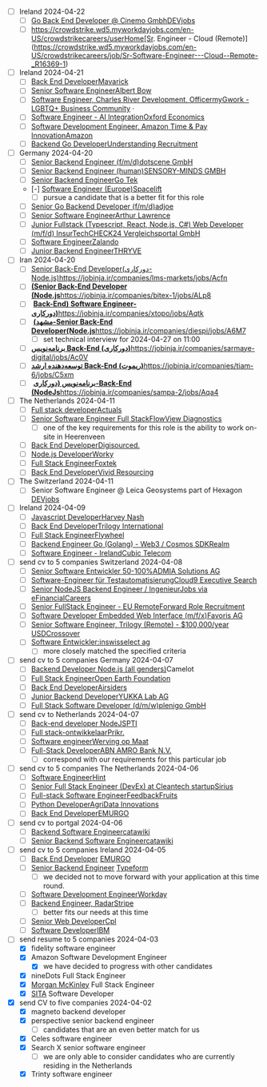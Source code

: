 - [ ] Ireland 2024-04-22
	- [ ]  [Go Back End Developer @ Cinemo Gmbh](https://www.linkedin.com/jobs/view/3902348078/?alternateChannel=search&refId=ODoUO4YkqN1%2Fne%2BE717PCQ%3D%3D&trackingId=2t%2BOkI%2FIxtsh1HT3taZhMQ%3D%3D&trk=d_flagship3_profile_self_add_skill_associations_nba&lipi=urn%3Ali%3Apage%3Ad_flagship3_search_srp_jobs%3BYtjlbHvnTkuqhp3o6RPhhQ%3D%3D)[DEVjobs](https://www.linkedin.com/company/devjobs-at/life?lipi=urn%3Ali%3Apage%3Ad_flagship3_search_srp_jobs%3BYtjlbHvnTkuqhp3o6RPhhQ%3D%3D)
	- [ ] https://crowdstrike.wd5.myworkdayjobs.com/en-US/crowdstrikecareers/userHome[Sr. Engineer - Cloud (Remote)](https://crowdstrike.wd5.myworkdayjobs.com/en-US/crowdstrikecareers/job/Sr-Software-Engineer---Cloud--Remote-_R16369-1)
- [ ] Ireland 2024-04-21
	- [ ] [Back End Developer](https://www.linkedin.com/jobs/view/3906598347/?alternateChannel=search&refId=arKTv48bWu2EEAvjTftTuQ%3D%3D&trackingId=wdnC0yiM71YoAZ1NqUTLwg%3D%3D&trk=d_flagship3_postapply_immediate_screener_modal&lipi=urn%3Ali%3Apage%3Ad_flagship3_search_srp_jobs%3BHk5y3SoqQqarxjHGzp8sXg%3D%3D)[Mavarick](https://www.linkedin.com/company/mavarickai/life?lipi=urn%3Ali%3Apage%3Ad_flagship3_search_srp_jobs%3BHk5y3SoqQqarxjHGzp8sXg%3D%3D)
	- [ ] [Senior Software Engineer](https://www.linkedin.com/jobs/view/3870558441/?alternateChannel=search&refId=arKTv48bWu2EEAvjTftTuQ%3D%3D&trackingId=Ye2PyFvOU1qFmG%2FWUutUzw%3D%3D&trk=d_flagship3_postapply_default_confirmation&lipi=urn%3Ali%3Apage%3Ad_flagship3_search_srp_jobs%3B4rmKhy%2B5TI2xI%2FvGo5sXYg%3D%3D)[Albert Bow](https://www.linkedin.com/company/albertbow/life?lipi=urn%3Ali%3Apage%3Ad_flagship3_search_srp_jobs%3B4rmKhy%2B5TI2xI%2FvGo5sXYg%3D%3D)
	- [ ]  [Software Engineer, Charles River Development, Officer](https://www.linkedin.com/jobs/view/3902378146/?alternateChannel=search&refId=arKTv48bWu2EEAvjTftTuQ%3D%3D&trackingId=0Ro1HRD3Cz%2BnlF1Oqp3dQA%3D%3D&trk=d_flagship3_postapply_offsite_modal_similar_jobs&lipi=urn%3Ali%3Apage%3Ad_flagship3_search_srp_jobs%3B4JGfpwkZQcWavLuQ9h3Xiw%3D%3D)[myGwork - LGBTQ+ Business Community](https://www.linkedin.com/company/mygwork/life?lipi=urn%3Ali%3Apage%3Ad_flagship3_search_srp_jobs%3B4JGfpwkZQcWavLuQ9h3Xiw%3D%3D) ·
	- [ ] [Software Engineer - AI Integration](https://www.linkedin.com/jobs/view/3905856020/?alternateChannel=search&refId=arKTv48bWu2EEAvjTftTuQ%3D%3D&trackingId=VgNzkriLJ88OG89vvkNBrA%3D%3D&trk=d_flagship3_postapply_default_confirmation&lipi=urn%3Ali%3Apage%3Ad_flagship3_search_srp_jobs%3BxREBgjcERXCGtaXro2J11w%3D%3D)[Oxford Economics](https://www.linkedin.com/company/oxford-economics/life?lipi=urn%3Ali%3Apage%3Ad_flagship3_search_srp_jobs%3BxREBgjcERXCGtaXro2J11w%3D%3D)
	- [ ] [Software Development Engineer, Amazon Time & Pay Innovation](https://www.linkedin.com/jobs/view/3904723935/?alternateChannel=search&refId=arKTv48bWu2EEAvjTftTuQ%3D%3D&trackingId=eWYV1SvPz%2FBUnQoaM7wZQA%3D%3D&trk=d_flagship3_postapply_offsite_modal_similar_jobs&lipi=urn%3Ali%3Apage%3Ad_flagship3_search_srp_jobs%3BxJCrJlUnSYyuPuP7qvpT9g%3D%3D)[Amazon](https://www.linkedin.com/company/amazon/life?lipi=urn%3Ali%3Apage%3Ad_flagship3_search_srp_jobs%3BxJCrJlUnSYyuPuP7qvpT9g%3D%3D)
	- [ ]  [Backend Go Developer](https://www.linkedin.com/jobs/view/3904505183/?alternateChannel=search&refId=arKTv48bWu2EEAvjTftTuQ%3D%3D&trackingId=E%2BgVAtJNawJpnUUZEBmZOg%3D%3D&trk=d_flagship3_postapply_default_confirmation&lipi=urn%3Ali%3Apage%3Ad_flagship3_search_srp_jobs%3By0L0rrbMRmWTzXpnj4LYug%3D%3D)[Understanding Recruitment](https://www.linkedin.com/company/understanding-recruitment/life?lipi=urn%3Ali%3Apage%3Ad_flagship3_search_srp_jobs%3By0L0rrbMRmWTzXpnj4LYug%3D%3D)
- [ ] Germany 2024-04-20
	- [ ] [Senior Backend Engineer (f/m/d)](https://www.linkedin.com/jobs/view/3905848706/?alternateChannel=search&refId=UCxtPhVn5DsABIO8awbvVg%3D%3D&trackingId=jWEFe%2FGXfAndbPP45uFVvQ%3D%3D&trk=d_flagship3_search_srp_jobs&lipi=urn%3Ali%3Apage%3Asearch_post_apply_index%3B6283bb8f-48e8-4db4-9510-f9329b85ea85)[dotscene GmbH](https://www.linkedin.com/company/dotscene-gmbh/life?lipi=urn%3Ali%3Apage%3Ad_flagship3_search_srp_jobs%3BM%2BRol6zHRCKYn%2FXQPtalaw%3D%3D)
	- [ ]  [Senior Backend Engineer (human)](https://www.linkedin.com/jobs/view/3905814687/?alternateChannel=search&refId=UCxtPhVn5DsABIO8awbvVg%3D%3D&trackingId=BXY2tmCCaXbYba%2BfeI%2FcZQ%3D%3D&trk=d_flagship3_postapply_immediate_modal_add_skill&lipi=urn%3Ali%3Apage%3Ad_flagship3_search_srp_jobs%3Bg1vAClL1SVCdhmlZwCIw2w%3D%3D)[SENSORY-MINDS GMBH](https://www.linkedin.com/company/sensory-minds/life?lipi=urn%3Ali%3Apage%3Ad_flagship3_search_srp_jobs%3Bg1vAClL1SVCdhmlZwCIw2w%3D%3D)
	- [ ]  [Senior Backend Engineer](https://www.linkedin.com/jobs/view/3905866829/?alternateChannel=search&refId=UCxtPhVn5DsABIO8awbvVg%3D%3D&trackingId=tk5Yf6yT4fJc2XLOzAr0pg%3D%3D&trk=d_flagship3_postapply_immediate_premium&lipi=urn%3Ali%3Apage%3Ad_flagship3_search_srp_jobs%3BmMy9XibaRnGqHvvBGCpffQ%3D%3D)[Go Tek](https://www.linkedin.com/company/go-tek/life?lipi=urn%3Ali%3Apage%3Ad_flagship3_search_srp_jobs%3BmMy9XibaRnGqHvvBGCpffQ%3D%3D)
	- [-]  [Software Engineer (Europe)](https://www.linkedin.com/jobs/view/3869267677/?alternateChannel=search&refId=UCxtPhVn5DsABIO8awbvVg%3D%3D&trackingId=GGUY%2FVm1T2uTSV2zWvWDTg%3D%3D&trk=d_flagship3_postapply_offsite_modal_similar_jobs&lipi=urn%3Ali%3Apage%3Ad_flagship3_search_srp_jobs%3BikXMJKnwRICjRmxPC0I%2BEg%3D%3D)[Spacelift](https://www.linkedin.com/company/spacelift-io/life?lipi=urn%3Ali%3Apage%3Ad_flagship3_search_srp_jobs%3BikXMJKnwRICjRmxPC0I%2BEg%3D%3D)
		- [ ] pursue a candidate that is a better fit for this role
	- [ ]  [Senior Go Backend Developer (f/m/d)](https://www.linkedin.com/jobs/view/3904517171/?alternateChannel=search&refId=UCxtPhVn5DsABIO8awbvVg%3D%3D&trackingId=NMm%2BEf%2Bmv0OMesM8NZoi%2BQ%3D%3D&trk=d_flagship3_postapply_offsite_modal_similar_jobs&lipi=urn%3Ali%3Apage%3Ad_flagship3_search_srp_jobs%3BNZ7UCxtlS8agGhWkVaqpGw%3D%3D)[adjoe](https://www.linkedin.com/company/adjoe/life?lipi=urn%3Ali%3Apage%3Ad_flagship3_search_srp_jobs%3BNZ7UCxtlS8agGhWkVaqpGw%3D%3D)
	- [ ]  [Senior Software Engineer](https://www.linkedin.com/jobs/view/3906071222/?alternateChannel=search&refId=UCxtPhVn5DsABIO8awbvVg%3D%3D&trackingId=OoLKalHyC11B0ETPuLhiGw%3D%3D&trk=d_flagship3_postapply_default_confirmation&lipi=urn%3Ali%3Apage%3Ad_flagship3_search_srp_jobs%3BLwKrVfhNRWiin9KOIPNy2g%3D%3D)[Arthur Lawrence](https://www.linkedin.com/company/arthur-lawrence/life?lipi=urn%3Ali%3Apage%3Ad_flagship3_search_srp_jobs%3BLwKrVfhNRWiin9KOIPNy2g%3D%3D)
	- [ ]  [Junior Fullstack (Typescript, React, Node.js, C#) Web Developer (m/f/d) InsurTech](https://www.linkedin.com/jobs/view/3902349566/?alternateChannel=search&refId=UCxtPhVn5DsABIO8awbvVg%3D%3D&trackingId=RXMnYHQzBVz5Cc8JofJQ2A%3D%3D&trk=d_flagship3_search_srp_jobs&lipi=urn%3Ali%3Apage%3Ad_flagship3_search_srp_jobs%3BLwKrVfhNRWiin9KOIPNy2g%3D%3D)[CHECK24 Vergleichsportal GmbH](https://www.linkedin.com/company/check24-vergleichsportal-gmbh/life?lipi=urn%3Ali%3Apage%3Ad_flagship3_search_srp_jobs%3BLwKrVfhNRWiin9KOIPNy2g%3D%3D)
	- [ ]  [Software Engineer](https://www.linkedin.com/jobs/view/3906018381/?alternateChannel=search&refId=UCxtPhVn5DsABIO8awbvVg%3D%3D&trackingId=4uMZqrMip7HsIKOZKPatuw%3D%3D&trk=d_flagship3_search_srp_jobs&lipi=urn%3Ali%3Apage%3Ad_flagship3_search_srp_jobs%3BRLuM5aYLTweRnlid1nU2%2BA%3D%3D)[Zalando](https://www.linkedin.com/company/zalando/life?lipi=urn%3Ali%3Apage%3Ad_flagship3_search_srp_jobs%3BRLuM5aYLTweRnlid1nU2%2BA%3D%3D)
	- [ ]  [Junior Backend Engineer](https://www.linkedin.com/jobs/view/3906572498/?alternateChannel=search&refId=UCxtPhVn5DsABIO8awbvVg%3D%3D&trackingId=1Cc16et7Veq2Wqi9O3dgPg%3D%3D&trk=d_flagship3_postapply_premium_top_choice&lipi=urn%3Ali%3Apage%3Ad_flagship3_search_srp_jobs%3BjRtuMq1HSsuYgt9eegtYcw%3D%3D)[THRYVE](https://www.linkedin.com/company/thryvetalent/life?lipi=urn%3Ali%3Apage%3Ad_flagship3_search_srp_jobs%3BjRtuMq1HSsuYgt9eegtYcw%3D%3D)
- [ ] Iran 2024-04-20
	- [ ] [Senior Back-End Developer(دورکاری-Node.js)](https://jobinja.ir/companies/lms-markets/jobs/Acfn)https://jobinja.ir/companies/lms-markets/jobs/Acfn
	- [ ] [**(Senior Back-End Developer (Node.js**](https://jobinja.ir/jobs/applied/AmCVf)https://jobinja.ir/companies/bitex-1/jobs/ALp8
	- [ ]  [**Back-End) Software Engineer-دورکاری)**](https://jobinja.ir/jobs/applied/AmCPk)https://jobinja.ir/companies/xtopo/jobs/Aqtk
	- [ ]  [**(مشهد-Senior Back-End Developer(Node.js**](https://jobinja.ir/jobs/applied/AmCUD)https://jobinja.ir/companies/diespi/jobs/A6M7
		- [ ] set technical interview for 2024-04-27 on 11:00
	- [ ] [**برنامه‌نویس Back-End (دورکاری)**](https://jobinja.ir/jobs/applied/AmCOA)https://jobinja.ir/companies/sarmaye-digital/jobs/Ac0V
	- [ ] [**توسعه‌دهنده ارشد Back-End (ریموت)**](https://jobinja.ir/jobs/applied/AmCOk)https://jobinja.ir/companies/tiam-6/jobs/C5xm
	- [ ]  [**برنامه‌نویس (دورکاری-Back-End (NodeJs**](https://jobinja.ir/jobs/applied/AmCke)https://jobinja.ir/companies/sampa-2/jobs/Aqa4
- [ ] The Netherlands 2024-04-11
	- [ ] [Full stack developer](https://www.linkedin.com/jobs/view/3889894799/?alternateChannel=search&refId=7I2TZrD8mVFIFvca433R7Q%3D%3D&trackingId=dYAnNTbZS%2F7e72Oeh3%2Br8w%3D%3D&trk=d_flagship3_postapply_premium_top_choice&lipi=urn%3Ali%3Apage%3Ad_flagship3_search_srp_jobs%3Bxkpo%2BiqWSEuEWQe6ZtAKDA%3D%3D)[Actuals](https://www.linkedin.com/company/actuals.io/life?lipi=urn%3Ali%3Apage%3Ad_flagship3_search_srp_jobs%3Bxkpo%2BiqWSEuEWQe6ZtAKDA%3D%3D)
	- [ ] [Senior Software Engineer Full Stack](https://www.linkedin.com/jobs/view/3889437455/?alternateChannel=search&refId=AZ2xGftpgjgURoThHKEIbw%3D%3D&trackingId=55CRQ3aj1WvtCYpVnMaAPg%3D%3D&trk=d_flagship3_search_srp_jobs&lipi=urn%3Ali%3Apage%3Ad_flagship3_search_srp_jobs%3BRxZY8BHdQbuqYsFZnPJ44g%3D%3D)[FlowView Diagnostics](https://www.linkedin.com/company/flowview-diagnostics/life?lipi=urn%3Ali%3Apage%3Ad_flagship3_search_srp_jobs%3BRxZY8BHdQbuqYsFZnPJ44g%3D%3D)
		- [ ] one of the key requirements for this role is the ability to work on-site in Heerenveen
	- [ ]  [Back End Developer](https://www.linkedin.com/jobs/view/3874876934/?alternateChannel=search&refId=AZ2xGftpgjgURoThHKEIbw%3D%3D&trackingId=8GJQ5f8foQbTqqTQLsHPuA%3D%3D&trk=d_flagship3_search_srp_jobs)[Digisourced.](https://www.linkedin.com/company/digisourced/life?lipi=urn%3Ali%3Apage%3Ad_flagship3_search_srp_jobs%3B%2F0zeVMfJTFiyNn7Zbwgx%2Bw%3D%3D)
	- [ ] [Node.js Developer](https://www.linkedin.com/jobs/view/3880191733/?alternateChannel=search&refId=Foak7AtogbjcdiviAZGxVg%3D%3D&trackingId=zH%2BVTgNV3WfBBfE25xp2lg%3D%3D&trk=d_flagship3_postapply_default_confirmation&lipi=urn%3Ali%3Apage%3Ad_flagship3_search_srp_jobs%3BMSZgPI%2FWSy6oQK8xeqYx7Q%3D%3D)[Worky](https://www.linkedin.com/company/worky/life?lipi=urn%3Ali%3Apage%3Ad_flagship3_search_srp_jobs%3BMSZgPI%2FWSy6oQK8xeqYx7Q%3D%3D)
	- [ ] [Full Stack Engineer](https://www.linkedin.com/jobs/view/3880693409/?alternateChannel=search&refId=Foak7AtogbjcdiviAZGxVg%3D%3D&trackingId=ogq%2BlCFCVK%2BBzPb3jaZC9Q%3D%3D&trk=d_flagship3_postapply_immediate_screener_modal&lipi=urn%3Ali%3Apage%3Ad_flagship3_search_srp_jobs%3B6AFToY35SYCZGIPrEI9peg%3D%3D)[Foxtek](https://www.linkedin.com/company/foxtek/life?lipi=urn%3Ali%3Apage%3Ad_flagship3_search_srp_jobs%3B6AFToY35SYCZGIPrEI9peg%3D%3D)
	- [ ] [Back End Developer](https://www.linkedin.com/jobs/view/3888086210/?alternateChannel=search&refId=Foak7AtogbjcdiviAZGxVg%3D%3D&trackingId=JNJpekOBQMj07PlEkestbA%3D%3D&trk=d_flagship3_postapply_default_confirmation&lipi=urn%3Ali%3Apage%3Ad_flagship3_search_srp_jobs%3BO95sd3noSy6abvlm7MsfHA%3D%3D)[Vivid Resourcing](https://www.linkedin.com/company/vivid-resourcing-ltd/life?lipi=urn%3Ali%3Apage%3Ad_flagship3_search_srp_jobs%3BO95sd3noSy6abvlm7MsfHA%3D%3D)
- [ ] The Switzerland 2024-04-11
	- [ ] Senior Software Engineer @ Leica Geosystems part of Hexagon [DEVjobs](https://www.linkedin.com/company/devjobs-at/life?lipi=urn%3Ali%3Apage%3Ad_flagship3_job_details%3BabVLQ8NmSxmuyz7uDi5dJA%3D%3D)
- [ ] Ireland 2024-04-09
	- [ ] [Javascript Developer](https://www.linkedin.com/jobs/view/3888067682/?alternateChannel=search&refId=%2BwRc%2BV3QJrvvTWyxfUX5NQ%3D%3D&trackingId=zBRS6iR1yTD2Qtyclf2IdQ%3D%3D&trk=d_flagship3_postapply_immediate_premium&lipi=urn%3Ali%3Apage%3Ad_flagship3_search_srp_jobs%3BsLMq%2F5N%2FR2m9%2BmjF429tSQ%3D%3D)[Harvey Nash](https://www.linkedin.com/company/harvey-nash/life?lipi=urn%3Ali%3Apage%3Ad_flagship3_search_srp_jobs%3BsLMq%2F5N%2FR2m9%2BmjF429tSQ%3D%3D)
	- [ ] [Back End Developer](https://www.linkedin.com/jobs/view/3885522645/?alternateChannel=search&refId=%2BwRc%2BV3QJrvvTWyxfUX5NQ%3D%3D&trackingId=KwUn3iAnBvwhAxhjDPLzLQ%3D%3D&trk=d_flagship3_postapply_default_confirmation&lipi=urn%3Ali%3Apage%3Ad_flagship3_search_srp_jobs%3BZzzuemT5TEO4n3E8ruhUoA%3D%3D)[Trilogy International](https://www.linkedin.com/company/trilogy-international-ltd/life?lipi=urn%3Ali%3Apage%3Ad_flagship3_search_srp_jobs%3BZzzuemT5TEO4n3E8ruhUoA%3D%3D)
	- [ ] [Full Stack Engineer](https://www.linkedin.com/jobs/view/3888086015/?alternateChannel=search&refId=%2BwRc%2BV3QJrvvTWyxfUX5NQ%3D%3D&trackingId=8RReSHZIHaJD5p%2Bym1gnuw%3D%3D&trk=d_flagship3_postapply_offsite_modal_similar_jobs&lipi=urn%3Ali%3Apage%3Ad_flagship3_search_srp_jobs%3BV2FtuRKfT9mTdhAGiX7Whg%3D%3D)[Flywheel](https://www.linkedin.com/company/flywheel-digital/life?lipi=urn%3Ali%3Apage%3Ad_flagship3_search_srp_jobs%3BV2FtuRKfT9mTdhAGiX7Whg%3D%3D)
	- [ ] [Backend Engineer Go (Golang) - Web3 / Cosmos SDK](https://www.linkedin.com/jobs/view/3888060674/?alternateChannel=search&refId=%2BwRc%2BV3QJrvvTWyxfUX5NQ%3D%3D&trackingId=%2BEHguFJeJc4tsWd%2BePAwIw%3D%3D&trk=d_flagship3_postapply_default_confirmation&lipi=urn%3Ali%3Apage%3Ad_flagship3_search_srp_jobs%3BS0LUWmEkR4mT1sKtrSSTFQ%3D%3D)[Realm](https://www.linkedin.com/company/the-realmgroup/life?lipi=urn%3Ali%3Apage%3Ad_flagship3_search_srp_jobs%3BS0LUWmEkR4mT1sKtrSSTFQ%3D%3D)
	- [ ] [Software Engineer - Ireland](https://www.linkedin.com/jobs/view/3888060662/?alternateChannel=search&refId=%2BwRc%2BV3QJrvvTWyxfUX5NQ%3D%3D&trackingId=FWTsyMDdPulPQVfv%2F8QuGg%3D%3D&trk=d_flagship3_postapply_default_confirmation&lipi=urn%3Ali%3Apage%3Ad_flagship3_search_srp_jobs%3Bq5gwX0ztSYSSLNthfqYStA%3D%3D)[Cubic Telecom](https://www.linkedin.com/company/cubic-telecom/life?lipi=urn%3Ali%3Apage%3Ad_flagship3_search_srp_jobs%3Bq5gwX0ztSYSSLNthfqYStA%3D%3D)
- [ ] send cv to 5 companies Switzerland 2024-04-08
	- [ ] [Senior Software Entwickler 50-100%](https://www.linkedin.com/jobs/view/3886237186/?alternateChannel=search&refId=7tRqO2BJ6HCCZ%2BG2nqducw%3D%3D&trackingId=yL%2Bh0OSum7%2BYz4VmmDGXUw%3D%3D&trk=d_flagship3_postapply_immediate_modal_add_skill&lipi=urn%3Ali%3Apage%3Ad_flagship3_search_srp_jobs%3BglB7ocmDSlCdrXtSkFnA2A%3D%3D)[ADMIA Solutions AG](https://www.linkedin.com/company/admia-solutions-gmbh/life?lipi=urn%3Ali%3Apage%3Ad_flagship3_search_srp_jobs%3BglB7ocmDSlCdrXtSkFnA2A%3D%3D)
	- [ ] [Software-Engineer für Testautomatisierung](https://www.linkedin.com/jobs/view/3888043330/?alternateChannel=search&refId=7tRqO2BJ6HCCZ%2BG2nqducw%3D%3D&trackingId=6m2Z4YAseK6o0HuCEjpU2A%3D%3D&trk=d_flagship3_postapply_immediate_modal_add_skill&lipi=urn%3Ali%3Apage%3Ad_flagship3_search_srp_jobs%3BEvqpF3HtSty7Cul6nwdoeg%3D%3D)[Cloud9 Executive Search](https://www.linkedin.com/company/cloud9es/life?lipi=urn%3Ali%3Apage%3Ad_flagship3_search_srp_jobs%3BEvqpF3HtSty7Cul6nwdoeg%3D%3D)
	- [ ] [Senior NodeJS Backend Engineer / Ingenieur](https://www.linkedin.com/jobs/view/3866283348/?alternateChannel=search&refId=hoINmbGcAwUXVuZhePUW8Q%3D%3D&trackingId=5v0ZLtz4%2FqPxK5MvAVjbiw%3D%3D&trk=d_flagship3_postapply_offsite_modal_similar_jobs&lipi=urn%3Ali%3Apage%3Ad_flagship3_search_srp_jobs%3B4lyt9l98RDyufZ12%2FoxqIw%3D%3D)[Jobs via eFinancialCareers](https://www.linkedin.com/company/jobs-on-efinancialcareers/life?lipi=urn%3Ali%3Apage%3Ad_flagship3_search_srp_jobs%3B4lyt9l98RDyufZ12%2FoxqIw%3D%3D)
	- [ ] [Senior FullStack Engineer - EU Remote](https://www.linkedin.com/jobs/view/3886250646/?alternateChannel=search&refId=hoINmbGcAwUXVuZhePUW8Q%3D%3D&trackingId=yQ2f6lBgmD7rQJdWNk9DLg%3D%3D&trk=d_flagship3_postapply_default_confirmation&lipi=urn%3Ali%3Apage%3Ad_flagship3_search_srp_jobs%3Bbq9BHILXQb2dsTdR0Amtlg%3D%3D)[Forward Role Recruitment](https://www.linkedin.com/company/forward-role-recruitment-ltd/life?lipi=urn%3Ali%3Apage%3Ad_flagship3_search_srp_jobs%3Bbq9BHILXQb2dsTdR0Amtlg%3D%3D)
	- [ ] [Software Developer Embedded Web Interface (m/f/x)](https://www.linkedin.com/jobs/view/3888056304/?alternateChannel=search&refId=hoINmbGcAwUXVuZhePUW8Q%3D%3D&trackingId=PuQ7s3Cnl%2BqK4vd3xcQvSQ%3D%3D&trk=d_flagship3_postapply_default_confirmation)[Favoris AG](https://www.linkedin.com/company/favorisag/life?lipi=urn%3Ali%3Apage%3Ad_flagship3_search_srp_jobs%3BTrU0Hq69Q6aGX0viio7E8Q%3D%3D)
	- [ ] [Senior Software Engineer, Trilogy (Remote) - $100,000/year USD](https://www.linkedin.com/jobs/view/3881243262/?alternateChannel=search&refId=hoINmbGcAwUXVuZhePUW8Q%3D%3D&trackingId=8x9T7dMy51i9EZbjifNRcw%3D%3D&trk=d_flagship3_postapply_default_confirmation&lipi=urn%3Ali%3Apage%3Ad_flagship3_search_srp_jobs%3B%2Bl%2BvkUisRg2juY%2FRNVBapA%3D%3D)[Crossover](https://www.linkedin.com/company/crossover/life?lipi=urn%3Ali%3Apage%3Ad_flagship3_search_srp_jobs%3B%2Bl%2BvkUisRg2juY%2FRNVBapA%3D%3D)
	- [ ] [Software Entwickler:in](https://www.linkedin.com/jobs/view/3851288106/?alternateChannel=search&refId=hoINmbGcAwUXVuZhePUW8Q%3D%3D&trackingId=q%2FBjXGTTeijnLoFSUY8%2F4Q%3D%3D&trk=d_flagship3_postapply_offsite_modal_similar_jobs&lipi=urn%3Ali%3Apage%3Ad_flagship3_search_srp_jobs%3Bz8me2cZsSkixUbID76iE7Q%3D%3D)[swisselect ag](https://www.linkedin.com/company/swisselect/life?lipi=urn%3Ali%3Apage%3Ad_flagship3_search_srp_jobs%3Bz8me2cZsSkixUbID76iE7Q%3D%3D)
		- [ ] more closely matched the specified criteria
- [ ] send cv to 5 companies Germany 2024-04-07
	- [ ] [Backend Developer Node.js (all genders)](http://careers.camelot-group.com/ITLab/job/Mannheim-Backend-Developer-Node_js-%28all-genders%29/1034014801/?from=email&refid=23820072801&utm_source=J2WEmail&source=2&eid=38301-202418060318-28626137701&locale=en_US)Camelot
	- [ ] [Full Stack Engineer](https://www.linkedin.com/jobs/view/3884804169/?alternateChannel=search&refId=bvJmNiD8u2DUNQdONkotHw%3D%3D&trackingId=qqFidaMMQUVOys55HHBGLA%3D%3D&trk=d_flagship3_search_srp_jobs&lipi=urn%3Ali%3Apage%3Ad_flagship3_search_srp_jobs%3BXMzJXs9FSBWAyCuQYigN1A%3D%3D)[Open Earth Foundation](https://www.linkedin.com/company/open-earth-foundation/life?lipi=urn%3Ali%3Apage%3Ad_flagship3_search_srp_jobs%3BXMzJXs9FSBWAyCuQYigN1A%3D%3D)
	- [ ] [Back End Developer](https://www.linkedin.com/jobs/view/3887472039/?alternateChannel=search&refId=bvJmNiD8u2DUNQdONkotHw%3D%3D&trackingId=R2ICKMQ75LY4Ro7w7AKy3A%3D%3D&trk=d_flagship3_postapply_default_confirmation&lipi=urn%3Ali%3Apage%3Ad_flagship3_search_srp_jobs%3BXYJZU1YlTUGI0uc%2BYKK8tw%3D%3D)[Airsiders](https://www.linkedin.com/company/airsiders/life?lipi=urn%3Ali%3Apage%3Ad_flagship3_search_srp_jobs%3BXYJZU1YlTUGI0uc%2BYKK8tw%3D%3D)
	- [ ] [Junior Backend Developer](https://www.linkedin.com/jobs/view/3874681297/?alternateChannel=search&refId=bvJmNiD8u2DUNQdONkotHw%3D%3D&trackingId=8lXuWKBpT0K4Aw01cxh9yQ%3D%3D&trk=d_flagship3_postapply_default_confirmation&lipi=urn%3Ali%3Apage%3Ad_flagship3_search_srp_jobs%3BX%2BOURZRrR6ycrXkeadY2PQ%3D%3D)[YUKKA Lab AG](https://www.linkedin.com/company/yukkalabag/life?lipi=urn%3Ali%3Apage%3Ad_flagship3_search_srp_jobs%3BX%2BOURZRrR6ycrXkeadY2PQ%3D%3D)
	- [ ] [Full Stack Software Developer (d/m/w)](https://www.linkedin.com/jobs/view/3884220151/?alternateChannel=search&refId=RyRJJ4iano4LHbMpT5U7wQ%3D%3D&trackingId=xLVKJKtE4T6I9rvgKzctaA%3D%3D&trk=d_flagship3_postapply_default_confirmation&lipi=urn%3Ali%3Apage%3Ad_flagship3_search_srp_jobs%3BvhWDFZM%2FQBaiec5hq8CO4w%3D%3D)[plenigo GmbH](https://www.linkedin.com/company/plenigo/life?lipi=urn%3Ali%3Apage%3Ad_flagship3_search_srp_jobs%3BvhWDFZM%2FQBaiec5hq8CO4w%3D%3D)
- [ ] send cv to Netherlands 2024-04-07
	- [ ]  [Back-end developer NodeJS](https://www.linkedin.com/jobs/view/3848191629/?alternateChannel=search&refId=A9rnCErXP7vfqAMJRu5%2FOg%3D%3D&trackingId=rYyqGCypqAhT02QcsUwbCQ%3D%3D&trk=d_flagship3_postapply_offsite_modal_similar_jobs)[PTI](https://www.linkedin.com/company/pti-nl/life)
	- [ ] [Full stack-ontwikkelaar](https://www.linkedin.com/jobs/view/3881596259/?alternateChannel=search&refId=A9rnCErXP7vfqAMJRu5%2FOg%3D%3D&trackingId=j0tU8TW4yaFr%2BHLg7aCvmw%3D%3D&trk=d_flagship3_postapply_default_confirmation)[Prikr.](https://www.linkedin.com/company/prikr/life)
	- [ ] [Software engineer](https://www.linkedin.com/jobs/view/3881555031/?alternateChannel=search&refId=A9rnCErXP7vfqAMJRu5%2FOg%3D%3D&trackingId=GbNEc10CFFpyaLTxzhBEWw%3D%3D&trk=d_flagship3_postapply_default_confirmation)[Werving op Maat](https://www.linkedin.com/company/werving-op-maat/life)
	- [ ] [Full-Stack Developer](https://www.linkedin.com/jobs/view/3881796801/?alternateChannel=search&refId=A9rnCErXP7vfqAMJRu5%2FOg%3D%3D&trackingId=PCll1NjSo8E4HuSe0dDqNg%3D%3D&trk=d_flagship3_postapply_offsite_modal_similar_jobs)[ABN AMRO Bank N.V.](https://www.linkedin.com/company/abn-amro/life)
		- [ ] correspond with our requirements for this particular job
- [ ] send cv to 5 companies The Netherlands 2024-04-06
	- [ ] [Software Engineer](https://www.linkedin.com/jobs/view/3860032837/?alternateChannel=search&refId=%2F6kuVzgLKqX29Sc5jL7aOQ%3D%3D&trackingId=QqtFSwoAtwFddTRlDuHYaw%3D%3D&trk=d_flagship3_postapply_default_confirmation&lipi=urn%3Ali%3Apage%3Ad_flagship3_search_srp_jobs%3Bk%2BrasYwaQVi10nrxROa%2BOg%3D%3D)[Hint](https://www.linkedin.com/company/hint/life?lipi=urn%3Ali%3Apage%3Ad_flagship3_search_srp_jobs%3Bk%2BrasYwaQVi10nrxROa%2BOg%3D%3D)
	- [ ] [Senior Full Stack Engineer (DevEx) at Cleantech startup](https://www.linkedin.com/jobs/view/3886509725/?alternateChannel=search&refId=%2F6kuVzgLKqX29Sc5jL7aOQ%3D%3D&trackingId=FDtULyHNbAHffZNR1a7X8w%3D%3D&trk=d_flagship3_postapply_default_confirmation&lipi=urn%3Ali%3Apage%3Ad_flagship3_search_srp_jobs%3BSei7%2FCHoRGOj%2BKY1hFrvNQ%3D%3D)[Sirius](https://www.linkedin.com/company/besirius/life?lipi=urn%3Ali%3Apage%3Ad_flagship3_search_srp_jobs%3BSei7%2FCHoRGOj%2BKY1hFrvNQ%3D%3D)
	- [ ] [Full-stack Software Engineer](https://www.linkedin.com/jobs/view/3887231189/?alternateChannel=search&refId=%2F6kuVzgLKqX29Sc5jL7aOQ%3D%3D&trackingId=Pc1i8z5WAowqtNUVmg3gkg%3D%3D&trk=d_flagship3_search_srp_jobs&lipi=urn%3Ali%3Apage%3Ad_flagship3_search_srp_jobs%3BSei7%2FCHoRGOj%2BKY1hFrvNQ%3D%3D)[FeedbackFruits](https://www.linkedin.com/company/feedbackfruits/life?lipi=urn%3Ali%3Apage%3Ad_flagship3_search_srp_jobs%3BSei7%2FCHoRGOj%2BKY1hFrvNQ%3D%3D)
	- [ ] [Python Developer](https://www.linkedin.com/jobs/view/3883875188/?alternateChannel=search&refId=%2F6kuVzgLKqX29Sc5jL7aOQ%3D%3D&trackingId=QcCJzG%2FE%2BvN8DuVzWTxhgA%3D%3D&trk=d_flagship3_postapply_default_confirmation&lipi=urn%3Ali%3Apage%3Ad_flagship3_search_srp_jobs%3B9UfHmBusTZqC3iP%2B20lnEQ%3D%3D)[AgriData Innovations](https://www.linkedin.com/company/agridata-innovations/life?lipi=urn%3Ali%3Apage%3Ad_flagship3_search_srp_jobs%3B9UfHmBusTZqC3iP%2B20lnEQ%3D%3D)
	- [ ] [Back End Developer](https://www.linkedin.com/jobs/view/3886136621/?alternateChannel=search&refId=%2F6kuVzgLKqX29Sc5jL7aOQ%3D%3D&trackingId=nS29Oq%2BO6i7fcZapi18vTw%3D%3D&trk=d_flagship3_postapply_default_confirmation&lipi=urn%3Ali%3Apage%3Ad_flagship3_search_srp_jobs%3BgN1UWQmXRASY2e0rak2TJg%3D%3D)[EMURGO](https://www.linkedin.com/company/emurgo_io/life?lipi=urn%3Ali%3Apage%3Ad_flagship3_search_srp_jobs%3BgN1UWQmXRASY2e0rak2TJg%3D%3D)
- [ ] send cv to portgal 2024-04-06
	- [ ] [Backend Software Engineer](https://boards.greenhouse.io/catawiki/jobs/5758060)[catawiki](https://boards.greenhouse.io/catawiki) 
	- [ ] [Senior Backend Software Engineer](https://boards.greenhouse.io/catawiki/jobs/5758213)[catawiki](https://boards.greenhouse.io/catawiki)
- [ ] send cv to 5 companies Ireland 2024-04-05
	- [ ] [Back End Developer](https://www.linkedin.com/jobs/view/3886077358/?alternateChannel=search&refId=m1ccF5YuqV8xPkBUI9DWpA%3D%3D&trackingId=q4T29P%2FVgU7%2FOKMmTaGnYg%3D%3D&trk=d_flagship3_postapply_default_confirmation&lipi=urn%3Ali%3Apage%3Ad_flagship3_search_srp_jobs%3BBwKJhvn1QL%2BFQ7SJO14elg%3D%3D) [EMURGO](https://www.linkedin.com/company/emurgo_io/life?lipi=urn%3Ali%3Apage%3Ad_flagship3_search_srp_jobs%3BBwKJhvn1QL%2BFQ7SJO14elg%3D%3D) 
	- [ ] [Senior Backend Engineer](https://www.linkedin.com/jobs/view/3887315901/?alternateChannel=search&refId=m1ccF5YuqV8xPkBUI9DWpA%3D%3D&trackingId=Eg%2BDtbKLDCIAYJW5bCdrYg%3D%3D&trk=d_flagship3_search_srp_jobs&lipi=urn%3Ali%3Apage%3Ad_flagship3_search_srp_jobs%3BBwKJhvn1QL%2BFQ7SJO14elg%3D%3D) [Typeform](https://www.linkedin.com/company/typeform-/life?lipi=urn%3Ali%3Apage%3Ad_flagship3_search_srp_jobs%3BBwKJhvn1QL%2BFQ7SJO14elg%3D%3D)
		- [ ] we decided not to move forward with your application at this time round. 
	- [ ] [Software Development Engineer](https://www.linkedin.com/jobs/view/3885235424/?alternateChannel=search&refId=5Ll2xiXwgYo6fRBpvNmNqA%3D%3D&trackingId=%2F%2Feppn7oPpOXa%2BKdVp%2BM%2BA%3D%3D&trk=d_flagship3_postapply_default_confirmation&lipi=urn%3Ali%3Apage%3Ad_flagship3_search_srp_jobs%3BAnf6Ju5%2BRSioOog5VCI0ZA%3D%3D)[Workday](https://www.linkedin.com/company/workday/life?lipi=urn%3Ali%3Apage%3Ad_flagship3_search_srp_jobs%3BAnf6Ju5%2BRSioOog5VCI0ZA%3D%3D)
	- [ ] [Backend Engineer, Radar](https://www.linkedin.com/jobs/view/3887313082/?alternateChannel=search&refId=5Ll2xiXwgYo6fRBpvNmNqA%3D%3D&trackingId=sflS15dl7yryQNjosfPQaw%3D%3D&trk=d_flagship3_search_srp_jobs&lipi=urn%3Ali%3Apage%3Ad_flagship3_search_srp_jobs%3BLuBnIrl7QrSI%2FisKSVR6PA%3D%3D)[Stripe](https://www.linkedin.com/company/stripe/life?lipi=urn%3Ali%3Apage%3Ad_flagship3_search_srp_jobs%3BLuBnIrl7QrSI%2FisKSVR6PA%3D%3D)
		- [ ] better fits our needs at this time
	- [ ] [Senior Web Developer](https://www.linkedin.com/jobs/view/3883883826/?alternateChannel=search&refId=5Ll2xiXwgYo6fRBpvNmNqA%3D%3D&trackingId=nqOotSHl9rNpYFO1h3U4jw%3D%3D&trk=d_flagship3_search_srp_jobs&lipi=urn%3Ali%3Apage%3Ad_flagship3_search_srp_jobs%3BLuBnIrl7QrSI%2FisKSVR6PA%3D%3D)[Cpl](https://www.linkedin.com/company/cpl/life?lipi=urn%3Ali%3Apage%3Ad_flagship3_search_srp_jobs%3BLuBnIrl7QrSI%2FisKSVR6PA%3D%3D)
	- [ ] [Software Developer](https://www.linkedin.com/jobs/view/3883006813/?alternateChannel=search&refId=5Ll2xiXwgYo6fRBpvNmNqA%3D%3D&trackingId=jVCNrLbi3F9HQC0Z74e%2F5Q%3D%3D&trk=d_flagship3_search_srp_jobs&lipi=urn%3Ali%3Apage%3Ad_flagship3_search_srp_jobs%3BS46P5YufT3mPNCoA5SyCew%3D%3D)[IBM](https://www.linkedin.com/company/ibm/life?lipi=urn%3Ali%3Apage%3Ad_flagship3_search_srp_jobs%3BS46P5YufT3mPNCoA5SyCew%3D%3D)
- [ ] send resume to 5 companies 2024-04-03
	- [x] fidelity software engineer
	- [x] Amazon Software Development Engineer 
		- [x] we have decided to progress with other candidates
	- [x] nineDots Full Stack Engineer
	- [x] [Morgan McKinley](https://www.linkedin.com/company/morgan-mckinley/life?lipi=urn%3Ali%3Apage%3Ad_flagship3_job_details%3Bc0%2Fbh1lNQUC%2Bd4TKelh61w%3D%3D) Full Stack Engineer
	- [x] [SITA](https://www.linkedin.com/company/sita/life?lipi=urn%3Ali%3Apage%3Ad_flagship3_search_srp_jobs%3Bfddl56YIR%2FOGFSlojJHfJg%3D%3D) Software Developer
- [x] send CV to five companies 2024-04-02
	- [x] magneto backend developer
	- [x] perspective senior backend engineer 
		- [ ] candidates that are an even better match for us
	- [x] Celes software engineer
	- [x] Search X senior software engineer
		- [ ] we are only able to consider candidates who are currently residing in the Netherlands
	- [x] Trinty software engineer
